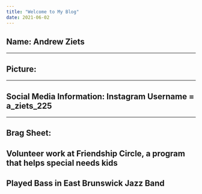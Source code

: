 ```yaml
---
title: "Welcome to My Blog"
date: 2021-06-02
---
```

Name: Andrew Ziets
---

---
Picture: 
---

---
Social Media Information: Instagram Username = a_ziets_225
---

---
Brag Sheet: 
---
  Volunteer work at Friendship Circle, a program that helps special needs kids
---
  Played Bass in East Brunswick Jazz Band
---
